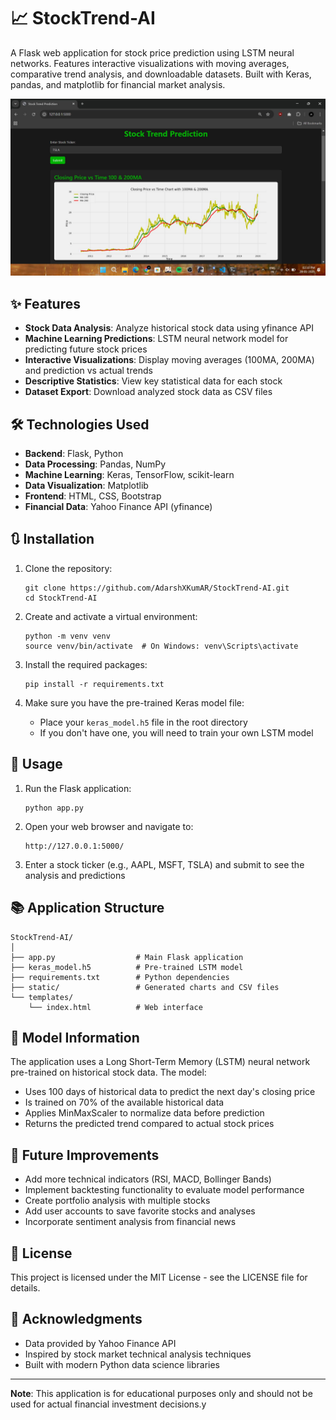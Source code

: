 # 📈 StockTrend-AI

A Flask web application for stock price prediction using LSTM neural networks. Features interactive visualizations with moving averages, comparative trend analysis, and downloadable datasets. Built with Keras, pandas, and matplotlib for financial market analysis.

![Stock Prediction Demo](https://github.com/AdarshXKumAR/StockTrend-AI/blob/main/demo.png)

## ✨ Features

- **Stock Data Analysis**: Analyze historical stock data using yfinance API
- **Machine Learning Predictions**: LSTM neural network model for predicting future stock prices
- **Interactive Visualizations**: Display moving averages (100MA, 200MA) and prediction vs actual trends
- **Descriptive Statistics**: View key statistical data for each stock
- **Dataset Export**: Download analyzed stock data as CSV files

## 🛠️ Technologies Used

- **Backend**: Flask, Python
- **Data Processing**: Pandas, NumPy
- **Machine Learning**: Keras, TensorFlow, scikit-learn
- **Data Visualization**: Matplotlib
- **Frontend**: HTML, CSS, Bootstrap
- **Financial Data**: Yahoo Finance API (yfinance)

## 🔃 Installation

1. Clone the repository:
   ```
   git clone https://github.com/AdarshXKumAR/StockTrend-AI.git
   cd StockTrend-AI
   ```

2. Create and activate a virtual environment:
   ```
   python -m venv venv
   source venv/bin/activate  # On Windows: venv\Scripts\activate
   ```

3. Install the required packages:
   ```
   pip install -r requirements.txt
   ```

4. Make sure you have the pre-trained Keras model file:
   - Place your `keras_model.h5` file in the root directory
   - If you don't have one, you will need to train your own LSTM model

## 🚀 Usage

1. Run the Flask application:
   ```
   python app.py
   ```

2. Open your web browser and navigate to:
   ```
   http://127.0.0.1:5000/
   ```

3. Enter a stock ticker (e.g., AAPL, MSFT, TSLA) and submit to see the analysis and predictions

## 📚 Application Structure

```
StockTrend-AI/
│
├── app.py                  # Main Flask application
├── keras_model.h5          # Pre-trained LSTM model
├── requirements.txt        # Python dependencies
├── static/                 # Generated charts and CSV files
└── templates/
    └── index.html          # Web interface
```

## 🧠 Model Information

The application uses a Long Short-Term Memory (LSTM) neural network pre-trained on historical stock data. The model:

- Uses 100 days of historical data to predict the next day's closing price
- Is trained on 70% of the available historical data
- Applies MinMaxScaler to normalize data before prediction
- Returns the predicted trend compared to actual stock prices

## 🔮 Future Improvements

- Add more technical indicators (RSI, MACD, Bollinger Bands)
- Implement backtesting functionality to evaluate model performance
- Create portfolio analysis with multiple stocks
- Add user accounts to save favorite stocks and analyses
- Incorporate sentiment analysis from financial news

## 📝 License

This project is licensed under the MIT License - see the LICENSE file for details.

## 🙏 Acknowledgments

- Data provided by Yahoo Finance API
- Inspired by stock market technical analysis techniques
- Built with modern Python data science libraries

---

**Note**: This application is for educational purposes only and should not be used for actual financial investment decisions.y
